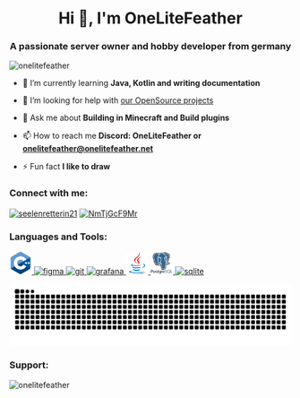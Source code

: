 <h1 align="center">Hi 👋, I'm OneLiteFeather</h1>
<h3 align="center">A passionate server owner and hobby developer from germany</h3>

<p align="left"> <img src="https://komarev.com/ghpvc/?username=onelitefeather&label=Profile%20views&color=0e75b6&style=flat" alt="onelitefeather" /> </p>

- 🌱 I’m currently learning **Java, Kotlin and writing documentation**

- 🤝 I’m looking for help with [our OpenSource projects](https://github.com/orgs/OneLiteFeatherNET/repositories)

- 💬 Ask me about **Building in Minecraft and Build plugins**

- 📫 How to reach me **Discord: OneLiteFeather or onelitefeather@onelitefeather.net**

- ⚡ Fun fact **I like to draw**

<h3 align="left">Connect with me:</h3>
<p align="left">
<a href="https://instagram.com/seelenretterin21" target="blank"><img align="center" src="https://raw.githubusercontent.com/rahuldkjain/github-profile-readme-generator/master/src/images/icons/Social/instagram.svg" alt="seelenretterin21" height="30" width="40" /></a>
<a href="https://discord.gg/NmTjGcF9Mr" target="blank"><img align="center" src="https://raw.githubusercontent.com/rahuldkjain/github-profile-readme-generator/master/src/images/icons/Social/discord.svg" alt="NmTjGcF9Mr" height="30" width="40" /></a>
</p>

<h3 align="left">Languages and Tools:</h3>
<p align="left"> <a href="https://www.w3schools.com/cpp/" target="_blank" rel="noreferrer"> <img src="https://raw.githubusercontent.com/devicons/devicon/master/icons/cplusplus/cplusplus-original.svg" alt="cplusplus" width="40" height="40"/> </a> <a href="https://www.figma.com/" target="_blank" rel="noreferrer"> <img src="https://www.vectorlogo.zone/logos/figma/figma-icon.svg" alt="figma" width="40" height="40"/> </a> <a href="https://git-scm.com/" target="_blank" rel="noreferrer"> <img src="https://www.vectorlogo.zone/logos/git-scm/git-scm-icon.svg" alt="git" width="40" height="40"/> </a> <a href="https://grafana.com" target="_blank" rel="noreferrer"> <img src="https://www.vectorlogo.zone/logos/grafana/grafana-icon.svg" alt="grafana" width="40" height="40"/> </a> <a href="https://www.java.com" target="_blank" rel="noreferrer"> <img src="https://raw.githubusercontent.com/devicons/devicon/master/icons/java/java-original.svg" alt="java" width="40" height="40"/> </a> <a href="https://www.postgresql.org" target="_blank" rel="noreferrer"> <img src="https://raw.githubusercontent.com/devicons/devicon/master/icons/postgresql/postgresql-original-wordmark.svg" alt="postgresql" width="40" height="40"/> </a> <a href="https://www.sqlite.org/" target="_blank" rel="noreferrer"> <img src="https://www.vectorlogo.zone/logos/sqlite/sqlite-icon.svg" alt="sqlite" width="40" height="40"/> </a> </p>

![Snake animation](https://raw.githubusercontent.com/onelitefeather/onelitefeather/output/github-contribution-grid-snake-dark.svg)

<h3 align="left">Support:</h3>
<p><a href="https://www.buymeacoffee.com/onelitefeather"> <img align="left" src="https://cdn.buymeacoffee.com/buttons/v2/default-yellow.png" height="50" width="210" alt="onelitefeather" /></a></p><br><br>

